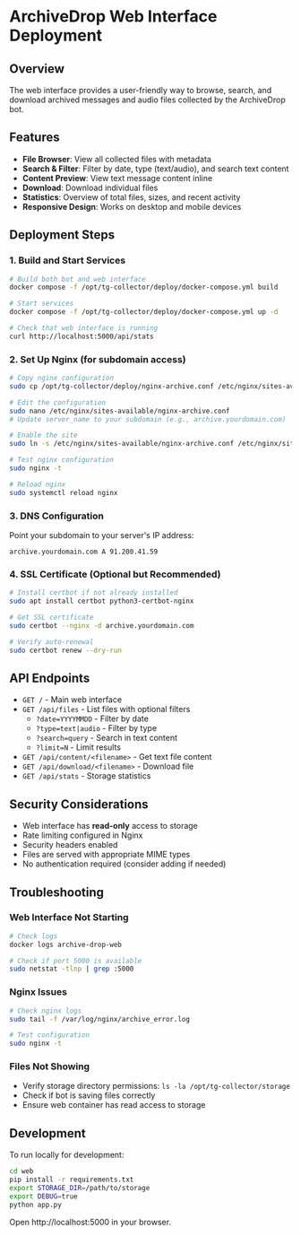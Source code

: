 # ArchiveDrop Web Interface Deployment

## Overview
The web interface provides a user-friendly way to browse, search, and download archived messages and audio files collected by the ArchiveDrop bot.

## Features
- **File Browser**: View all collected files with metadata
- **Search & Filter**: Filter by date, type (text/audio), and search text content
- **Content Preview**: View text message content inline
- **Download**: Download individual files
- **Statistics**: Overview of total files, sizes, and recent activity
- **Responsive Design**: Works on desktop and mobile devices

## Deployment Steps

### 1. Build and Start Services
```bash
# Build both bot and web interface
docker compose -f /opt/tg-collector/deploy/docker-compose.yml build

# Start services
docker compose -f /opt/tg-collector/deploy/docker-compose.yml up -d

# Check that web interface is running
curl http://localhost:5000/api/stats
```

### 2. Set Up Nginx (for subdomain access)
```bash
# Copy nginx configuration
sudo cp /opt/tg-collector/deploy/nginx-archive.conf /etc/nginx/sites-available/

# Edit the configuration
sudo nano /etc/nginx/sites-available/nginx-archive.conf
# Update server_name to your subdomain (e.g., archive.yourdomain.com)

# Enable the site
sudo ln -s /etc/nginx/sites-available/nginx-archive.conf /etc/nginx/sites-enabled/

# Test nginx configuration
sudo nginx -t

# Reload nginx
sudo systemctl reload nginx
```

### 3. DNS Configuration
Point your subdomain to your server's IP address:
```
archive.yourdomain.com A 91.200.41.59
```

### 4. SSL Certificate (Optional but Recommended)
```bash
# Install certbot if not already installed
sudo apt install certbot python3-certbot-nginx

# Get SSL certificate
sudo certbot --nginx -d archive.yourdomain.com

# Verify auto-renewal
sudo certbot renew --dry-run
```

## API Endpoints

- `GET /` - Main web interface
- `GET /api/files` - List files with optional filters
  - `?date=YYYYMMDD` - Filter by date
  - `?type=text|audio` - Filter by type  
  - `?search=query` - Search in text content
  - `?limit=N` - Limit results
- `GET /api/content/<filename>` - Get text file content
- `GET /api/download/<filename>` - Download file
- `GET /api/stats` - Storage statistics

## Security Considerations

- Web interface has **read-only** access to storage
- Rate limiting configured in Nginx
- Security headers enabled
- Files are served with appropriate MIME types
- No authentication required (consider adding if needed)

## Troubleshooting

### Web Interface Not Starting
```bash
# Check logs
docker logs archive-drop-web

# Check if port 5000 is available
sudo netstat -tlnp | grep :5000
```

### Nginx Issues
```bash
# Check nginx logs
sudo tail -f /var/log/nginx/archive_error.log

# Test configuration
sudo nginx -t
```

### Files Not Showing
- Verify storage directory permissions: `ls -la /opt/tg-collector/storage`
- Check if bot is saving files correctly
- Ensure web container has read access to storage

## Development

To run locally for development:
```bash
cd web
pip install -r requirements.txt
export STORAGE_DIR=/path/to/storage
export DEBUG=true
python app.py
```

Open http://localhost:5000 in your browser.